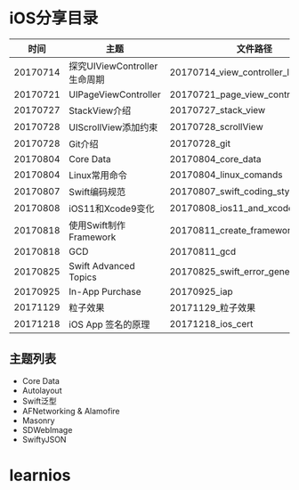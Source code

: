 # iOS分享目录

时间 | 主题  | 文件路径
---- | ----  | ----
20170714 | 探究UIViewController生命周期 | 20170714_view_controller_lifecycle
20170721 | UIPageViewController | 20170721_page_view_controller
20170727 | StackView介绍   | 20170727_stack_view
20170728 | UIScrollView添加约束  | 20170728_scrollView
20170728 | Git介绍   | 20170728_git
20170804 | Core Data  | 20170804_core_data
20170804 | Linux常用命令   | 20170804_linux_comands
20170807 | Swift编码规范   | 20170807_swift_coding_styles
20170808 | iOS11和Xcode9变化  | 20170808_ios11_and_xcode9_updates
20170818 | 使用Swift制作Framework  | 20170811_create_framework_by_swift
20170818 | GCD  | 20170811_gcd
20170825 | Swift Advanced Topics  | 20170825_swift_error_generic_function
20170925 | In-App Purchase  | 20170925_iap
20171129 | 粒子效果  | 20171129_粒子效果
20171218 | iOS App 签名的原理  | 20171218_ios_cert

## 主题列表

- Core Data
- Autolayout
- Swift泛型
- AFNetworking & Alamofire
- Masonry
- SDWebImage
- SwiftyJSON




# learnios
